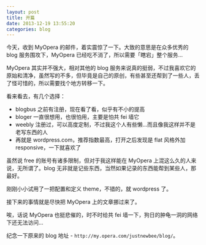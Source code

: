 ```yaml
---
layout: post
title: 开篇
date: 2013-12-19 13:55:20
categories: blog
---
```


今天，收到 MyOpera 的邮件，着实震惊了一下。大致的意思是在众多优秀的 blog 服务围攻下，MyOpera 已经吃不消了，所以需要「瞎宕」整个服务...

MyOpera 其实并不强大，相对其他的 blog 服务来说真的挺弱，不过我喜欢它的原始和清净，虽然写的不多，但毕竟是自己的原创，有些甚至还帮到了一些人，丢了怪可惜的，所以需要找个地方转移一下。

看来看去，有几个选择：

* blogbus 之前有注册，现在看了看，似乎有不小的提高
* bloger 一直很想用，也很怕用，主要是怕共 fei 墙它
* weebly 注册过，可以高度定制，不过我这个人有些懒...而且像我这样并不是老写东西的人
* 再就是 wordpress.com，推荐指数最高，打开之后发现是 flat 风格外加 responsive，一下就喜欢了

虽然说 free 的账号有诸多限制，但对于我这样能在 MyOpera 上混这么久的人来说，无所谓了。blog 无非就是记些东西，当然如果记录的东西能帮到某些人，那最好。

刚刚小小试用了一把配置和定义 theme，不错的，就 wordpress 了。

接下来的事情就是尽快把 MyOpera 上的文章挪过来了。

唉，话说 MyOpera 也挺悲催的，时不时给共 fei 墙一下，狗日的肿龟一洞的网络下还无法访问...

纪念一下原来的 blog 地址 - `http://my.opera.com/justnewbee/blog/`。